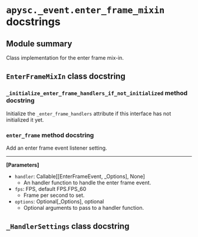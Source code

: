 # `apysc._event.enter_frame_mixin` docstrings

## Module summary

Class implementation for the enter frame mix-in.

## `EnterFrameMixIn` class docstring

### `_initialize_enter_frame_handlers_if_not_initialized` method docstring

Initialize the `_enter_frame_handlers` attribute if this interface has not initialized it yet.

### `enter_frame` method docstring

Add an enter frame event listener setting.<hr>

**[Parameters]**

- `handler`: Callable[[EnterFrameEvent, _Options], None]
  - An handler function to handle the enter frame event.
- `fps`: FPS, default FPS.FPS_60
  - Frame per second to set.
- `options`: Optional[_Options], optional
  - Optional arguments to pass to a handler function.

## `_HandlerSettings` class docstring